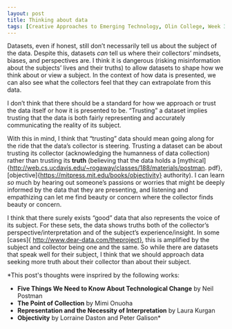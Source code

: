 ```yaml
---
layout: post
title: Thinking about data
tags: [Creative Approaches to Emerging Technology, Olin College, Week 3, prompted thinking]
---
```


Datasets, even if honest, still don’t necessarily tell us about the subject of the data. Despite this, datasets *can* tell us
where their collectors’ mindsets, biases, and perspectives are. I think it is dangerous (risking misinformation about the 
subjects’ lives and their truths) to allow datasets to shape how we think about or view a subject. In the context of how 
data is presented, we can also see what the collectors feel that they can extrapolate from this data.

I don’t think that there should be a standard for how we approach or trust the data itself or how it is presented to be. 
“Trusting” a dataset implies trusting that the data is both fairly representing and accurately communicating the reality 
of its subject.

With this in mind, I think that “trusting” data should mean going along for the ride that the data’s collector is steering.
Trusting a dataset can be about trusting its collector (acknowledging the humanness of data collection) rather than trusting
its **truth** (believing that the data holds a [mythical]{http://web.cs.ucdavis.edu/~rogaway/classes/188/materials/postman.
pdf}, [objective]{https://mitpress.mit.edu/books/objectivity} authority). I can learn *so* much by hearing out someone’s 
passions or worries that might be deeply informed by the data that they are presenting, and listening and empathizing can 
let me find beauty or concern where the collector finds beauty or concern. 

I think that there surely exists “good” data that also represents the voice of its subject. For these sets, the data shows truths both of the collector’s perspective/interpretation and of the subject’s experience/insight. In some [cases]{ http://www.dear-data.com/theproject}, this is amplified by the subject and collector being one and the same. So while there are datasets that speak well for their subject, I think that we should approach data seeking more truth about their collector than about their subject. 



*This post's thoughts were insprired by the following works:
 - **Five Things We Need to Know About Technological Change** by Neil Postman
 - **The Point of Collection** by Mimi Onuoha
 - **Representation and the Necessity of Interpretation** by Laura Kurgan
 - **Objectivity** by Lorraine Daston and Peter Galison*
 

